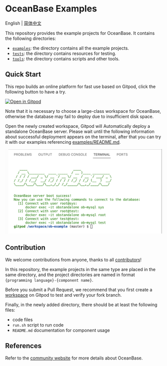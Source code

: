 # OceanBase Examples

English | [简体中文](README-CN.md)

This repository provides the example projects for OceanBase. It contains the following directories:

- [`examples`](examples): the directory contains all the example projects.
- [`tests`](tests): the directory contains resources for testing.
- [`tools`](tools): the directory contains scripts and other tools.

## Quick Start

This repo builds an online platform for fast use based on Gitpod, click the following button to have a try.

[![Open in Gitpod](https://gitpod.io/button/open-in-gitpod.svg)](https://gitpod.io/#https://github.com/oceanbase/ob-example)

Note that it is necessary to choose a large-class workspace for OceanBase, otherwise the database may fail to deploy due to insufficient disk space.

Open the newly created workspace, Gitpod will Automatically deploy a standalone OceanBase server. Please wait until the following information about successful deployment appears on the terminal, after that you can try it with our examples referencing [examples/README.md](examples/README.md).

![Boot Success](tools/gitpod/boot.png)

## Contribution

We welcome contributions from anyone, thanks to all [contributors](https://github.com/oceanbase/ob-example/graphs/contributors)!

In this repository, the example projects in the same type are placed in the same directory, and the project directories are named in format `{programming language}-{component name}`.

Before you submit a Pull Request, we recommend that you first create a [workspace](https://gitpod.io/workspaces) on Gitpod to test and verify your fork branch.

Finally, in the newly added directory, there should be at least the following files:

- code files
- `run.sh` script to run code
- `README.md` documentation for component usage

## References

Refer to the [community website](https://open.oceanbase.com) for more details about OceanBase.
